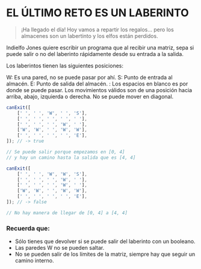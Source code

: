 # EL ÚLTIMO RETO ES UN LABERINTO

> ¡Ha llegado el día! Hoy vamos a repartir los regalos… pero los almacenes son un labertinto y los elfos están perdidos.

Indielfo Jones quiere escribir un programa que al recibir una matriz, sepa si puede salir o no del laberinto rápidamente desde su entrada a la salida.

Los laberintos tienen las siguientes posiciones:

W: Es una pared, no se puede pasar por ahí.
S: Punto de entrada al almacén.
E: Punto de salida del almacén.
: Los espacios en blanco es por donde se puede pasar.
Los movimientos válidos son de una posición hacia arriba, abajo, izquierda o derecha. No se puede mover en diagonal.

```javascript
canExit([
    [' ', ' ', 'W', ' ', 'S'],
    [' ', ' ', ' ', ' ', ' '],
    [' ', ' ', ' ', 'W', ' '],
    ['W', 'W', ' ', 'W', 'W'],
    [' ', ' ', ' ', ' ', 'E'],
]); // -> true

// Se puede salir porque empezamos en [0, 4]
// y hay un camino hasta la salida que es [4, 4]

canExit([
    [' ', ' ', 'W', 'W', 'S'],
    [' ', ' ', ' ', 'W', ' '],
    [' ', ' ', ' ', 'W', ' '],
    ['W', 'W', ' ', 'W', 'W'],
    [' ', ' ', ' ', ' ', 'E'],
]); // -> false

// No hay manera de llegar de [0, 4] a [4, 4]
```

### Recuerda que:

-   Sólo tienes que devolver si se puede salir del laberinto con un booleano.
-   Las paredes W no se pueden saltar.
-   No se pueden salir de los límites de la matriz, siempre hay que seguir un camino interno.
